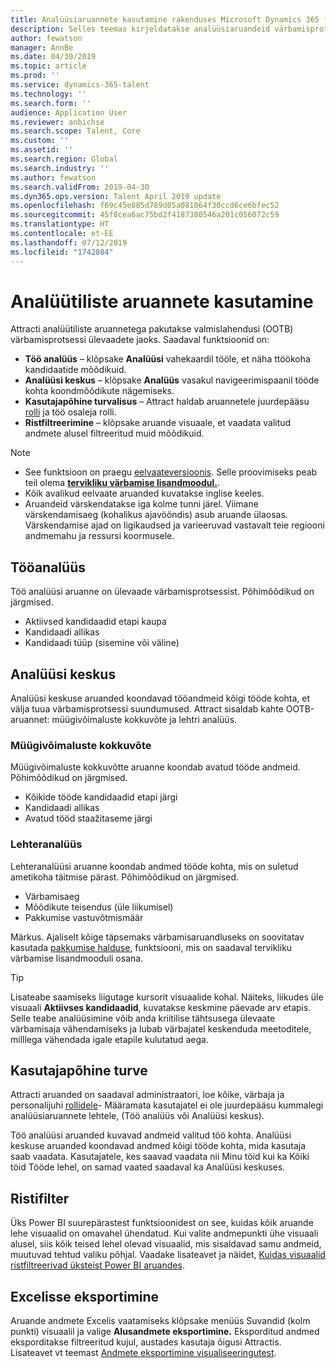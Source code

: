 ```yaml
---
title: Analüüsiaruannete kasutamine rakenduses Microsoft Dynamics 365 for Talent - Attract
description: Selles teemas kirjeldatakse analüüsiaruandeid värbamisprotsessi ülevaate saamiseks rakenduses Microsoft Dynamics 365 for Talent - Attract
author: fewatson
manager: AnnBe
ms.date: 04/30/2019
ms.topic: article
ms.prod: ''
ms.service: dynamics-365-talent
ms.technology: ''
ms.search.form: ''
audience: Application User
ms.reviewer: anbichse
ms.search.scope: Talent, Core
ms.custom: ''
ms.assetid: ''
ms.search.region: Global
ms.search.industry: ''
ms.author: fewatson
ms.search.validFrom: 2019-04-30
ms.dyn365.ops.version: Talent April 2019 update
ms.openlocfilehash: f69c45e885d789d05a081064f30ccd6ce6bfec52
ms.sourcegitcommit: 45f8cea6ac75bd2f4187380546a201c056072c59
ms.translationtype: HT
ms.contentlocale: et-EE
ms.lasthandoff: 07/12/2019
ms.locfileid: "1742884"
---
```

# <a name="use-analytic-reports"></a>Analüütiliste aruannete kasutamine

Attracti analüütiliste aruannetega pakutakse valmislahendusi (OOTB) värbamisprotsessi ülevaadete jaoks. Saadaval funktsioonid on:

- **Töö analüüs** – klõpsake **Analüüsi** vahekaardil tööle, et näha ttöökoha kandidaatide mõõdikuid.
- **Analüüsi keskus** – klõpsake **Analüüs** vasakul navigeerimispaanil tööde kohta koondmõõdikute nägemiseks.
- **Kasutajapõhine turvalisus** – Attract haldab aruannetele juurdepääsu [rolli](security-attract.md) ja töö osaleja rolli.
- **Ristfiltreerimine** – klõpsake aruande visuaale, et vaadata valitud andmete alusel filtreeritud muid mõõdikuid.

>[!NOTE] 
>- See funktsioon on praegu [eelvaateversioonis](access-preview-feature.md). Selle proovimiseks peab teil olema [**tervikliku värbamise lisandmoodul.**](attract-comprehensive-hiring.md).
>- Kõik avalikud eelvaate aruanded kuvatakse inglise keeles.
>- Aruandeid värskendatakse iga kolme tunni järel. Viimane värskendamisaeg (kohalikus ajavööndis) asub aruande ülaosas. Värskendamise ajad on ligikaudsed ja varieeruvad vastavalt teie regiooni andmemahu ja ressursi koormusele.

## <a name="job-analytics"></a>Tööanalüüs

Töö analüüsi aruanne on ülevaade värbamisprotsessist.  Põhimõõdikud on järgmised.

- Aktiivsed kandidaadid etapi kaupa
- Kandidaadi allikas
- Kandidaadi tüüp (sisemine või väline)

## <a name="analytics-hub"></a>Analüüsi keskus

Analüüsi keskuse aruanded koondavad tööandmeid kõigi tööde kohta, et välja tuua värbamisprotsessi suundumused. Attract sisaldab kahte OOTB-aruannet: müügivõimaluste kokkuvõte ja lehtri analüüs.

### <a name="pipeline-summary"></a>Müügivõimaluste kokkuvõte

Müügivõimaluste kokkuvõtte aruanne koondab avatud tööde andmeid. Põhimõõdikud on järgmised.

- Kõikide tööde kandidaadid etapi järgi
- Kandidaadi allikas
- Avatud tööd staažitaseme järgi

### <a name="funnel-analysis"></a>Lehteranalüüs

Lehteranalüüsi aruanne koondab andmed tööde kohta, mis on suletud ametikoha täitmise pärast. Põhimõõdikud on järgmised.

- Värbamisaeg
- Mõõdikute teisendus (üle liikumisel)
- Pakkumise vastuvõtmismäär

Märkus. Ajaliselt kõige täpsemaks värbamisaruandluseks on soovitatav kasutada [pakkumise halduse](offer-setup.md), funktsiooni, mis on saadaval tervikliku värbamise lisandmooduli osana.

>[!TIP] 
>Lisateabe saamiseks liigutage kursorit visuaalide kohal. Näiteks, liikudes üle visuaali **Aktiivses kandidaadid**, kuvatakse keskmine päevade arv etapis. Selle teabe analüüsimine võib anda kriitilise tähtsusega ülevaate värbamisaja vähendamiseks ja lubab värbajatel keskenduda meetoditele, milllega vähendada igale etapile kulutatud aega.

## <a name="user-specific-security"></a>Kasutajapõhine turve

Attracti aruanded on saadaval administraatori, loe kõike, värbaja ja personalijuhi [rollidele](security-attract.md)- Määramata kasutajatel ei ole juurdepääsu kummalegi analüüsiaruannete lehtele, (Töö analüüs või Analüüsi keskus).

Töö analüüsi aruanded kuvavad andmeid valitud töö kohta. Analüüsi keskuse aruanded koondavad andmed kõigi tööde kohta, mida kasutaja saab vaadata. Kasutajatele, kes saavad vaadata nii Minu töid kui ka Kõiki töid Tööde lehel, on samad vaated saadaval ka Analüüsi keskuses.

## <a name="cross-filter"></a>Ristifilter

Üks Power BI suurepärastest funktsioonidest on see, kuidas kõik aruande lehe visuaalid on omavahel ühendatud. Kui valite andmepunkti ühe visuaali alusel, siis kõik teised lehel olevad visuaalid, mis sisaldavad samu andmeid, muutuvad tehtud valiku põhjal. Vaadake lisateavet ja näidet, [Kuidas visuaalid ristfiltreerivad üksteist Power BI aruandes](https://docs.microsoft.com/power-bi/consumer/end-user-interactions).

## <a name="export-to-excel"></a>Excelisse eksportimine

Aruande andmete Excelis vaatamiseks klõpsake menüüs Suvandid (kolm punkti) visuaalil ja valige **Alusandmete eksportimine.** Eksporditud andmed eksporditakse filtreeritud kujul, austades kasutaja õigusi Attractis. Lisateavet vt teemast [Andmete eksportimine visualiseeringutest](https://docs.microsoft.com/power-bi/visuals/power-bi-visualization-export-data).
